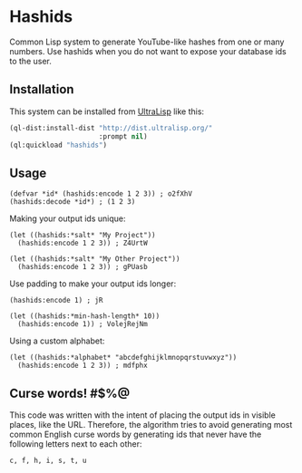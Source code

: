 # Hashids

Common Lisp system to generate YouTube-like hashes from one or many numbers. 
Use hashids when you do not want to expose your database ids to the user.

## Installation

This system can be installed from [UltraLisp](https://ultralisp.org/) like this:

```lisp
(ql-dist:install-dist "http://dist.ultralisp.org/"
                      :prompt nil)
(ql:quickload "hashids")
```

## Usage

```common-lisp
(defvar *id* (hashids:encode 1 2 3)) ; o2fXhV
(hashids:decode *id*) ; (1 2 3)
```

Making your output ids unique:

```common-lisp
(let ((hashids:*salt* "My Project"))
  (hashids:encode 1 2 3)) ; Z4UrtW

(let ((hashids:*salt* "My Other Project"))
  (hashids:encode 1 2 3)) ; gPUasb
```

Use padding to make your output ids longer:

```common-lisp
(hashids:encode 1) ; jR

(let ((hashids:*min-hash-length* 10))
  (hashids:encode 1)) ; VolejRejNm
```

Using a custom alphabet:

```common-lisp
(let ((hashids:*alphabet* "abcdefghijklmnopqrstuvwxyz"))
  (hashids:encode 1 2 3)) ; mdfphx
```

## Curse words! #$%@

This code was written with the intent of placing the output ids in visible places, like the URL. Therefore, the algorithm tries to avoid generating most common English curse words by generating ids that never have the following letters next to each other:

```
c, f, h, i, s, t, u
```
